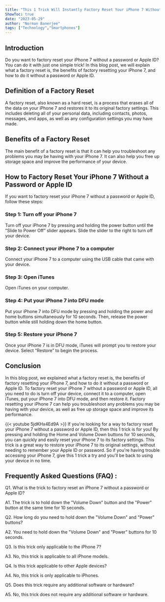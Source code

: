 ```yaml
---
title: "This 1 Trick Will Instantly Factory Reset Your iPhone 7 Without a Password or Apple ID!"
ShowToc: true 
date: "2023-05-29"
author: "Norman Banerjee" 
tags: ["Technology","Smartphones"]
---
```

## Introduction 
Do you want to factory reset your iPhone 7 without a password or Apple ID? You can do it with just one simple trick! In this blog post, we will explain what a factory reset is, the benefits of factory resetting your iPhone 7, and how to do it without a password or Apple ID. 

## Definition of a Factory Reset
A factory reset, also known as a hard reset, is a process that erases all of the data on your iPhone 7 and restores it to its original factory settings. This includes deleting all of your personal data, including contacts, photos, messages, and apps, as well as any configuration settings you may have made. 

## Benefits of a Factory Reset
The main benefit of a factory reset is that it can help you troubleshoot any problems you may be having with your iPhone 7. It can also help you free up storage space and improve the performance of your device. 

## How to Factory Reset Your iPhone 7 Without a Password or Apple ID
If you want to factory reset your iPhone 7 without a password or Apple ID, follow these steps: 

### Step 1: Turn off your iPhone 7
Turn off your iPhone 7 by pressing and holding the power button until the “Slide to Power Off” slider appears. Slide the slider to the right to turn off your device. 

### Step 2: Connect your iPhone 7 to a computer
Connect your iPhone 7 to a computer using the USB cable that came with your device. 

### Step 3: Open iTunes
Open iTunes on your computer. 

### Step 4: Put your iPhone 7 into DFU mode
Put your iPhone 7 into DFU mode by pressing and holding the power and home buttons simultaneously for 10 seconds. Then, release the power button while still holding down the home button. 

### Step 5: Restore your iPhone 7
Once your iPhone 7 is in DFU mode, iTunes will prompt you to restore your device. Select “Restore” to begin the process. 

## Conclusion 
In this blog post, we explained what a factory reset is, the benefits of factory resetting your iPhone 7, and how to do it without a password or Apple ID. To factory reset your iPhone 7 without a password or Apple ID, all you need to do is turn off your device, connect it to a computer, open iTunes, put your iPhone 7 into DFU mode, and then restore it. Factory resetting your iPhone 7 can help you troubleshoot any problems you may be having with your device, as well as free up storage space and improve its performance.

{{< youtube 5jdKHx4Ed9A >}} 
If you're looking for a way to factory reset your iPhone 7 without a password or Apple ID, then this 1 trick is for you! By pressing and holding the Home and Volume Down buttons for 10 seconds, you can quickly and easily reset your iPhone 7 to its factory settings. This trick is a great way to restore your iPhone 7 to its original settings, without needing to remember your Apple ID or password. So if you're having trouble accessing your iPhone 7, give this 1 trick a try and you'll be back to using your device in no time.

## Frequently Asked Questions (FAQ) :
Q1. What is the trick to factory reset an iPhone 7 without a password or Apple ID?

A1. The trick is to hold down the "Volume Down" button and the "Power" button at the same time for 10 seconds.

Q2. How long do you need to hold down the "Volume Down" and "Power" buttons?

A2. You need to hold down the "Volume Down" and "Power" buttons for 10 seconds.

Q3. Is this trick only applicable to the iPhone 7?

A3. No, this trick is applicable to all iPhone models.

Q4. Is this trick applicable to other Apple devices?

A4. No, this trick is only applicable to iPhones.

Q5. Does this trick require any additional software or hardware?

A5. No, this trick does not require any additional software or hardware.


